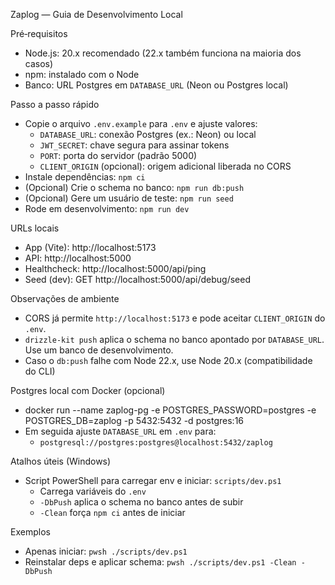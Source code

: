 Zaplog — Guia de Desenvolvimento Local

Pré‑requisitos
- Node.js: 20.x recomendado (22.x também funciona na maioria dos casos)
- npm: instalado com o Node
- Banco: URL Postgres em `DATABASE_URL` (Neon ou Postgres local)

Passo a passo rápido
- Copie o arquivo `.env.example` para `.env` e ajuste valores:
  - `DATABASE_URL`: conexão Postgres (ex.: Neon) ou local
  - `JWT_SECRET`: chave segura para assinar tokens
  - `PORT`: porta do servidor (padrão 5000)
  - `CLIENT_ORIGIN` (opcional): origem adicional liberada no CORS
- Instale dependências: `npm ci`
- (Opcional) Crie o schema no banco: `npm run db:push`
- (Opcional) Gere um usuário de teste: `npm run seed`
- Rode em desenvolvimento: `npm run dev`

URLs locais
- App (Vite): http://localhost:5173
- API: http://localhost:5000
- Healthcheck: http://localhost:5000/api/ping
- Seed (dev): GET http://localhost:5000/api/debug/seed

Observações de ambiente
- CORS já permite `http://localhost:5173` e pode aceitar `CLIENT_ORIGIN` do `.env`.
- `drizzle-kit push` aplica o schema no banco apontado por `DATABASE_URL`. Use um banco de desenvolvimento.
- Caso o `db:push` falhe com Node 22.x, use Node 20.x (compatibilidade do CLI)

Postgres local com Docker (opcional)
- docker run --name zaplog-pg -e POSTGRES_PASSWORD=postgres -e POSTGRES_DB=zaplog -p 5432:5432 -d postgres:16
- Em seguida ajuste `DATABASE_URL` em `.env` para:
  - `postgresql://postgres:postgres@localhost:5432/zaplog`

Atalhos úteis (Windows)
- Script PowerShell para carregar env e iniciar: `scripts/dev.ps1`
  - Carrega variáveis do `.env`
  - `-DbPush` aplica o schema no banco antes de subir
  - `-Clean` força `npm ci` antes de iniciar

Exemplos
- Apenas iniciar: `pwsh ./scripts/dev.ps1`
- Reinstalar deps e aplicar schema: `pwsh ./scripts/dev.ps1 -Clean -DbPush`
